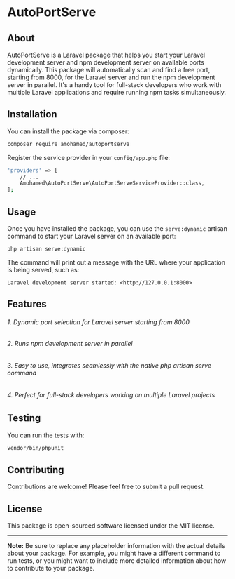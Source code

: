 # AutoPortServe

## About

AutoPortServe is a Laravel package that helps you start your Laravel development server and npm development server on available ports dynamically. This package will automatically scan and find a free port, starting from 8000, for the Laravel server and run the npm development server in parallel. It's a handy tool for full-stack developers who work with multiple Laravel applications and require running npm tasks simultaneously.

## Installation

You can install the package via composer:

```bash
composer require amohamed/autoportserve
```

Register the service provider in your `config/app.php` file:

```bash
'providers' => [
    // ...
    Amohamed\AutoPortServe\AutoPortServeServiceProvider::class,
];
```

## Usage

Once you have installed the package, you can use the `serve:dynamic` artisan command to start your Laravel server on an available port:

```bash
php artisan serve:dynamic
```

The command will print out a message with the URL where your application is being served, such as:

```
Laravel development server started: <http://127.0.0.1:8000>
```

## Features

###### 1. Dynamic port selection for Laravel server starting from 8000
###### 2. Runs npm development server in parallel
###### 3. Easy to use, integrates seamlessly with the native php artisan serve command
###### 4. Perfect for full-stack developers working on multiple Laravel projects
## Testing

You can run the tests with:

```bash
vendor/bin/phpunit
```

## Contributing

Contributions are welcome! Please feel free to submit a pull request.

## License

This package is open-sourced software licensed under the MIT license.

---

**Note:** Be sure to replace any placeholder information with the actual details about your package. For example, you might have a different command to run tests, or you might want to include more detailed information about how to contribute to your package.
